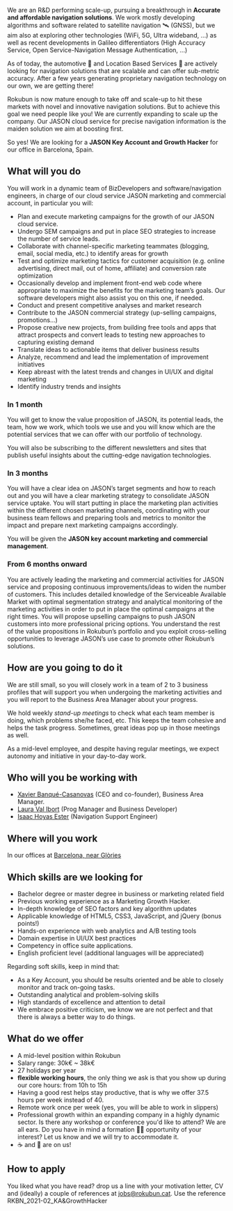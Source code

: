 We are an R&D performing scale-up, pursuing a breakthrough in **Accurate and affordable navigation solutions**.
We work mostly developing algorithms and software related to satellite navigation 🛰️ (GNSS),
but we aim also at exploring other technologies (WiFi, 5G, Ultra wideband, ...)
as well as recent developments in Galileo differentiators (High Accuracy Service,
Open Service-Navigation Message Authentication, ...)

As of today, the automotive 🚗 and Location Based Services 📱 are actively looking
for navigation solutions that are scalable and can offer sub-metric accuracy.
After a few years generating proprietary navigation technology on our own, we are
getting there!

Rokubun is now mature enough to take off and scale-up to hit these markets with
novel and innovative navigation solutions. But to achieve this goal we need people
like you! We are currently expanding to scale up the company. Our JASON cloud service for precise navigation information is the maiden solution we aim at boosting first.

So yes! We are looking for a **JASON Key Account and Growth Hacker**  for our office in Barcelona, Spain.

## What will you do

You will work in a dynamic team of BizDevelopers and software/navigation engineers, in charge of our cloud service JASON marketing and commercial account, in particular you will:
- Plan and execute marketing campaigns for the growth of our JASON cloud service.
- Undergo SEM campaigns and put in place SEO strategies to increase the number of service leads.
- Collaborate with channel-specific marketing teammates (blogging, email, social media, etc.) to identify areas for growth
- Test and optimize marketing tactics for customer acquisition (e.g. online advertising, direct mail, out of home, affiliate) and conversion rate optimization
- Occasionally develop and implement front-end web code where appropriate to maximize the benefits for the marketing team’s goals. Our software developers might also assist you on this one, if needed.
- Conduct and present competitive analyses and market research
- Contribute to the JASON commercial strategy (up-selling campaigns, promotions...)
- Propose creative new projects, from building free tools and apps that attract prospects and convert leads to testing new approaches to capturing existing demand
- Translate ideas to actionable items that deliver business results
- Analyze, recommend and lead the implementation of improvement initiatives
- Keep abreast with the latest trends and changes in UI/UX and digital marketing
- Identify industry trends and insights

### In 1 month

You will get to know the value proposition of JASON, its potential leads, the team, how we work, which tools we use and you will know which are the potential services that we can offer with our portfolio of technology.

You will also be subscribing to the different newsletters and sites that publish useful insights about the cutting-edge navigation technologies.

### In 3 months

You will have a clear idea on JASON’s target segments and how to reach out and you will have a clear marketing strategy to consolidate JASON service uptake. You will start putting in place the marketing plan activities within the different chosen marketing channels, coordinating  with your business team fellows and preparing tools and metrics to monitor the impact and prepare next marketing campaigns accordingly.

You will be given the **JASON key account marketing and commercial management**.

### From 6 months onward

You are actively leading the marketing and commercial activities for JASON service and proposing continuous improvements/ideas to widen the number of customers. This includes detailed knowledge of the Serviceable Available Market with optimal segmentation strategy and analytical monitoring of the marketing activities in order to put in place the optimal campaigns at the right  times. You will propose upselling  campaigns to push JASON customers into more professional pricing options. You understand the rest of the value propositions in Rokubun’s portfolio and you exploit cross-selling opportunities to leverage JASON’s use case to promote other Rokubun’s solutions.

## How are you going to do it

We are still small, so you will closely work in a team of 2 to 3 business profiles that will support you when undergoing the marketing activities and you will report to the Business Area Manager about your progress.

We hold weekly *stand-up meetings* to check what each team member is doing, which problems she/he faced, etc. This keeps the team cohesive and helps the task progress. Sometimes, great ideas pop up in those meetings as well.

As a mid-level employee, and despite having regular meetings, we expect autonomy and initiative in your day-to-day work.

## Who will you be working with

- [Xavier Banqué-Casanovas](https://es.linkedin.com/in/xavierbanque) (CEO and co-founder), Business Area Manager.
- [Laura Val Ibort](https://www.linkedin.com/in/lauravalibort/) (Prog Manager and Business Developer)
- [Isaac Hoyas Ester](https://www.linkedin.com/in/isaac-hoyas-ester/) (Navigation Support Engineer)

## Where will you work

In our offices at [Barcelona, near Glòries](https://goo.gl/maps/YCpocV3eWedY1dDS9)

## Which skills are we looking for

- Bachelor degree or master degree in business or marketing related field
- Previous working experience as a Marketing Growth Hacker.
- In-depth knowledge of SEO factors and key algorithm updates
- Applicable knowledge of HTML5, CSS3, JavaScript, and jQuery (bonus points!)
- Hands-on experience with web analytics and A/B testing tools
- Domain expertise in UI/UX best practices
- Competency in office suite applications.
- English proficient level (additional languages will be appreciated)

Regarding soft skills, keep in mind that:

- As a Key Account, you should be results oriented and be able to closely monitor and track on-going tasks.
- Outstanding analytical and problem-solving skills
- High standards of excellence and attention to detail
- We embrace positive criticism, we know we are not perfect and that there is always a better way to do things.

## What do we offer

- A mid-level position within Rokubun
- Salary range: 30k€ ~ 38k€
- 27 holidays per year
- **flexible working hours**, the only thing we ask is that you show up during our core hours: from 10h to 15h
- Having a good rest helps stay productive, that is why we offer 37.5 hours per week instead of 40.
- Remote work once per week (yes, you will be able to work in slippers)
- Professional growth within an expanding company in a highly dynamic sector. Is there any workshop or conference you'd like to attend? We are all ears. Do you have in mind a formation 👩‍🎓 opportunity of your interest? Let us know and we will try to accommodate it.
- ☕ and 🍪 are on us!

## How to apply

You liked what you have read? drop us a line with your motivation letter, CV and (ideally) a couple of references at [jobs@rokubun.cat](jobs@rokubun.cat). Use the reference RKBN_2021-02_KA&GrowthHacker



